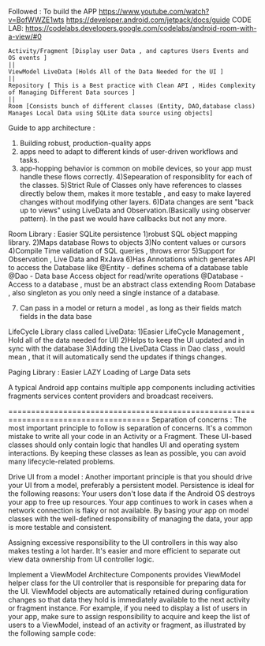 Followed : To build the APP
https://www.youtube.com/watch?v=BofWWZE1wts
https://developer.android.com/jetpack/docs/guide
CODE LAB: https://codelabs.developers.google.com/codelabs/android-room-with-a-view/#0


    Activity/Fragment [Display user Data , and captures Users Events and OS events ]
    ||
    ViewModel LiveData [Holds All of the Data Needed for the UI ]
    ||
    Repository [ This is a Best practice with Clean API , Hides Complexity of Managing Different Data sources ]
    ||
    Room [Consists bunch of different classes (Entity, DAO,database class) Manages Local Data using SQLite data source using objects]
    



Guide to app architecture : 
1) Building robust, production-quality apps
2) apps need to adapt to different kinds of user-driven workflows and tasks.
3) app-hopping behavior is common on mobile devices, so your app must handle these flows correctly.
4)Sepearation of responsiblity for each of the classes.
5)Strict Rule of Classes only have references to classes directly below them, makes it more testable , and easy to make layered changes without modifying other layers.
6)Data changes are sent "back up to views" using LiveData and Observation.(Basically using observer pattern).
In the past we would have callbacks but not any more.



Room Library : Easier SQLite persistence 
1)robust SQL object mapping library.
2)Maps database Rows to objects
3)No content values or cursors
4)Compile Time validation of SQL queries , throws error
5)Support for Observation , Live Data and RxJava
6)Has Annotations which generates API to access the Database like 
@Entity - defines schema of a database table 
@Dao - Data base Access object for read/write operations
@Database - Access to a database , must be an abstract class extending Room Database , also singleton as you only
need a single instance of a database.

7) Can pass in a model or return a model , as long as their fields match fields in the data base

LifeCycle Library class called LiveData: 
1)Easier LifeCycle Management , Hold all of the data needed for UI) 
2)Helps to keep the UI updated and in sync with the database
3)Adding the LiveData Class in Dao class , would mean , that it will automatically send the updates if things changes.





Paging Library : Easier LAZY Loading of Large Data sets

A typical Android app contains multiple app components
including activities
fragments
services
content providers
and broadcast receivers.



=====================================================================================
Separation of concerns : 
The most important principle to follow is separation of concerns. It's a common mistake to write all your code in an Activity or a Fragment. These UI-based classes should only contain logic that handles UI and operating system interactions. By keeping these classes as lean as possible, you can avoid many lifecycle-related problems.

Drive UI from a model :
Another important principle is that you should drive your UI from a model, preferably a persistent model.
Persistence is ideal for the following reasons:
Your users don't lose data if the Android OS destroys your app to free up resources.
Your app continues to work in cases when a network connection is flaky or not available.
By basing your app on model classes with the well-defined responsibility of managing the data, your app is more testable and consistent.

Assigning excessive responsibility to the UI controllers in this way also makes testing a lot harder.
It's easier and more efficient to separate out view data ownership from UI controller logic.


Implement a ViewModel
Architecture Components provides ViewModel helper class for the UI controller that is responsible for preparing data for the UI. ViewModel objects are automatically retained during configuration changes so that data they hold is immediately available to the next activity or fragment instance. For example, if you need to display a list of users in your app, make sure to assign responsibility to acquire and keep the list of users to a ViewModel, instead of an activity or fragment, as illustrated by the following sample code:
